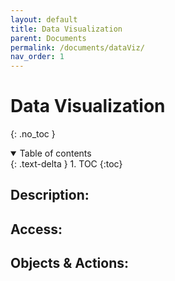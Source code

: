 ```yaml
---
layout: default
title: Data Visualization
parent: Documents
permalink: /documents/dataViz/
nav_order: 1
---
```


# Data Visualization
{: .no_toc }

<details open markdown="block">
  <summary>
    Table of contents
  </summary>
  {: .text-delta }
1. TOC
{:toc}
</details>

## Description: 

## Access: 

## Objects & Actions: 
